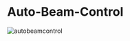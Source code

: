 # Auto-Beam-Control

![autobeamcontrol](https://user-images.githubusercontent.com/30493045/48315411-de10e000-e5fb-11e8-8eae-096aedc2bec3.PNG)
